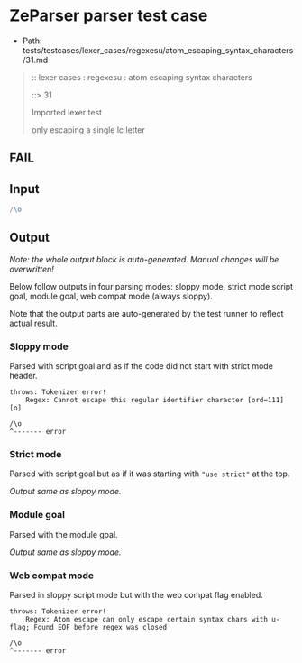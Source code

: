 # ZeParser parser test case

- Path: tests/testcases/lexer_cases/regexesu/atom_escaping_syntax_characters/31.md

> :: lexer cases : regexesu : atom escaping syntax characters
>
> ::> 31
>
> Imported lexer test
>
> only escaping a single lc letter

## FAIL

## Input

`````js
/\o
`````

## Output

_Note: the whole output block is auto-generated. Manual changes will be overwritten!_

Below follow outputs in four parsing modes: sloppy mode, strict mode script goal, module goal, web compat mode (always sloppy).

Note that the output parts are auto-generated by the test runner to reflect actual result.

### Sloppy mode

Parsed with script goal and as if the code did not start with strict mode header.

`````
throws: Tokenizer error!
    Regex: Cannot escape this regular identifier character [ord=111][o]

/\o
^------- error
`````

### Strict mode

Parsed with script goal but as if it was starting with `"use strict"` at the top.

_Output same as sloppy mode._

### Module goal

Parsed with the module goal.

_Output same as sloppy mode._

### Web compat mode

Parsed in sloppy script mode but with the web compat flag enabled.

`````
throws: Tokenizer error!
    Regex: Atom escape can only escape certain syntax chars with u-flag; Found EOF before regex was closed

/\o
^------- error
`````

